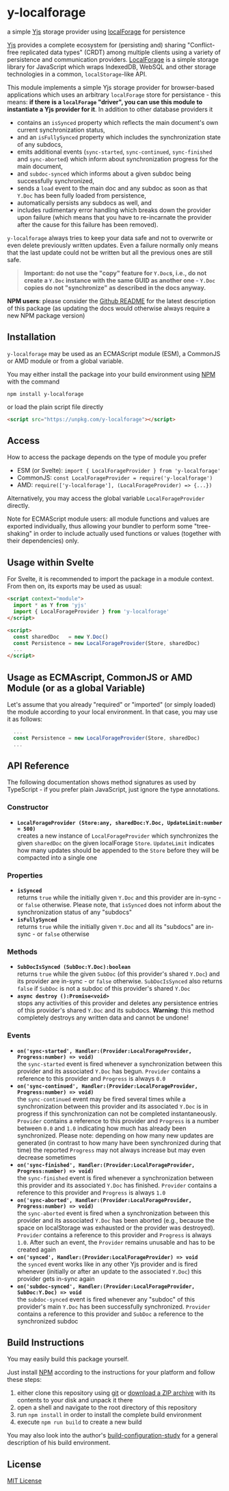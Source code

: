 # y-localforage #

a simple [Yjs](https://docs.yjs.dev/) storage provider using [localForage](https://localforage.github.io/localForage/) for persistence

[Yjs](https://github.com/yjs/yjs) provides a complete ecosystem for (persisting and) sharing "Conflict-free replicated data types" (CRDT) among multiple clients using a variety of persistence and communication providers. [LocalForage](https://github.com/localForage/localForage) is a simple storage library for JavaScript which wraps IndexedDB, WebSQL and other storage technologies in a common, `localStorage`-like API.

This module implements a simple Yjs storage provider for browser-based applications which uses an arbitrary `localForage` store for persistance - this means: **if there is a `localForage` "driver", you can use this module to instantiate a Yjs provider for it**. In addition to other database providers it

* contains an `isSynced` property which reflects the main document's own current synchronization status,
* and an `isFullySynced` property which includes the synchronization state of any subdocs,
* emits additional events (`sync-started`, `sync-continued`, `sync-finished` and `sync-aborted`) which inform about synchronization progress for the main document,
* and `subdoc-synced` which informs about a given subdoc being successfully synchronized,
* sends a `load` event to the main doc and any subdoc as soon as that `Y.Doc` has been fully loaded from persistence,
* automatically persists any subdocs as well, and
* includes rudimentary error handling which breaks down the provider upon failure (which means that you have to re-incarnate the provider after the cause for this failure has been removed).

`y-localforage` always tries to keep your data safe and not to overwrite or even delete previously written updates. Even a failure normally only means that the last update could not be written but all the previous ones are still safe.

> **Important: do not use the "copy" feature for `Y.Doc`s, i.e., do not create a `Y.Doc` instance with the same GUID as another one - `Y.Doc` copies do not "synchronize" as described in the docs anyway.**

**NPM users**: please consider the [Github README](https://github.com/rozek/y-localforage/blob/main/README.md) for the latest description of this package (as updating the docs would otherwise always require a new NPM package version)








## Installation ##

`y-localforage` may be used as an ECMAScript module (ESM), a CommonJS or AMD module or from a global variable.

You may either install the package into your build environment using [NPM](https://docs.npmjs.com/) with the command

```
npm install y-localforage
```

or load the plain script file directly

```html
<script src="https://unpkg.com/y-localforage"></script>
```

## Access ##

How to access the package depends on the type of module you prefer

* ESM (or Svelte): `import { LocalForageProvider } from 'y-localforage'`
* CommonJS: `const LocalForageProvider = require('y-localforage')`
* AMD: `require(['y-localforage'], (LocalForageProvider) => {...})`

Alternatively, you may access the global variable `LocalForageProvider` directly.

Note for ECMAScript module users: all module functions and values are exported individually, thus allowing your bundler to perform some "tree-shaking" in order to include actually used functions or values (together with their dependencies) only.

## Usage within Svelte ##

For Svelte, it is recommended to import the package in a module context. From then on, its exports may be used as usual:

```html
<script context="module">
  import * as Y from 'yjs'
  import { LocalForageProvider } from 'y-localforage'
</script>

<script>
  const sharedDoc   = new Y.Doc()
  const Persistence = new LocalForageProvider(Store, sharedDoc)
  ...
</script>
```

## Usage as ECMAscript, CommonJS or AMD Module (or as a global Variable) ##

Let's assume that you already "required" or "imported" (or simply loaded) the module according to your local environment. In that case, you may use it as follows:

```javascript
  ...
  const Persistence = new LocalForageProvider(Store, sharedDoc)
  ...
```

## API Reference ##

The following documentation shows method signatures as used by TypeScript - if you prefer plain JavaScript, just ignore the type annotations.

### Constructor ###

* **`LocalForageProvider (Store:any, sharedDoc:Y.Doc, UpdateLimit:number = 500)`**<br>creates a new instance of `LocalForageProvider` which synchronizes the given `sharedDoc` on the given localForage `Store`. `UpdateLimit` indicates how many updates should be appended to the `Store` before they will be compacted into a single one

### Properties ###

* **`isSynced`**<br>returns `true` while the initially given `Y.Doc` and this provider are in-sync - or `false` otherwise. Please note, that `isSynced` does not inform about the synchronization status of any "subdocs"
* **`isFullySynced`**<br>returns `true` while the initially given `Y.Doc` and all its "subdocs" are in-sync - or `false` otherwise

### Methods ###

* **`SubDocIsSynced (SubDoc:Y.Doc):boolean`**<br>returns `true` while the given `SubDoc` (of this provider's shared `Y.Doc`) and its provider are in-sync - or `false` otherwise. `SubDocIsSynced` also returns `false` if `SubDoc` is not a subdoc of this provider's shared `Y.Doc`
* **`async destroy ():Promise<void>`**<br>stops any activities of this provider and deletes any persistence entries of this provider's shared `Y.Doc` and its subdocs. **Warning**: this method completely destroys any written data and cannot be undone!

### Events ###

* **`on('sync-started', Handler:(Provider:LocalForageProvider, Progress:number) => void)`**<br>the `sync-started` event is fired whenever a synchronization between this provider and its associated `Y.Doc` has begun. `Provider` contains a reference to this provider and `Progress` is always `0.0`
* **`on('sync-continued', Handler:(Provider:LocalForageProvider, Progress:number) => void)`**<br>the `sync-continued` event may be fired several times while a synchronization between this provider and its associated `Y.Doc` is in progress if this synchronization can not be completed instantaneously. `Provider` contains a reference to this provider and `Progress` is a number between `0.0` and `1.0` indicating how much has already been synchronized. Please note: depending on how many new updates are generated (in contrast to how many have been synchronized during that time) the reported `Progress` may not always increase but may even decrease sometimes
* **`on('sync-finished', Handler:(Provider:LocalForageProvider, Progress:number) => void)`**<br>the `sync-finished` event is fired whenever a synchronization between this provider and its associated `Y.Doc` has finished. `Provider` contains a reference to this provider and `Progress` is always `1.0`
* **`on('sync-aborted', Handler:(Provider:LocalForageProvider, Progress:number) => void)`**<br>the `sync-aborted` event is fired when a synchronization between this provider and its associated `Y.Doc` has been aborted (e.g., because the space on localStorage was exhausted or the provider was destroyed). `Provider` contains a reference to this provider and `Progress` is always `1.0`. After such an event, the `Provider` remains unusable and has to be created again
* **`on('synced', Handler:(Provider:LocalForageProvider) => void`**<br>the `synced` event works like in any other Yjs provider and is fired whenever (initially or after an update to the associated `Y.Doc`) this provider gets in-sync again
* **`on('subdoc-synced', Handler:(Provider:LocalForageProvider, SubDoc:Y.Doc) => void`**<br>the `subdoc-synced` event is fired whenever any "subdoc" of this provider's main `Y.Doc` has been successfully synchronized. `Provider` contains a reference to this provider and `SubDoc` a reference to the synchronized subdoc

## Build Instructions ##

You may easily build this package yourself.

Just install [NPM](https://docs.npmjs.com/) according to the instructions for your platform and follow these steps:

1. either clone this repository using [git](https://git-scm.com/) or [download a ZIP archive](https://github.com/rozek/y-localforage/archive/refs/heads/main.zip) with its contents to your disk and unpack it there 
2. open a shell and navigate to the root directory of this repository
3. run `npm install` in order to install the complete build environment
4. execute `npm run build` to create a new build

You may also look into the author's [build-configuration-study](https://github.com/rozek/build-configuration-study) for a general description of his build environment.

## License ##

[MIT License](LICENSE.md)
